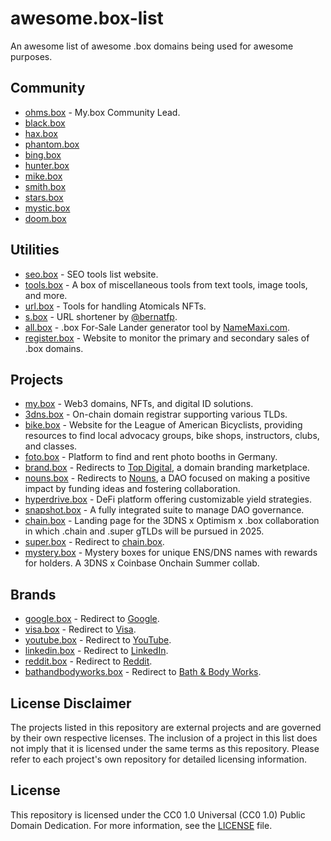# awesome.box-list

An awesome list of awesome .box domains being used for awesome purposes.

## Community
- [ohms.box](https://ohms.box) - My.box Community Lead.
- [black.box](https://black.box)
- [hax.box](https://hax.box)
- [phantom.box](https://phantom.box)
- [bing.box](https://bing.box)
- [hunter.box](https://hunter.box)
- [mike.box](https://mike.box)
- [smith.box](https://smith.box)
- [stars.box](https://stars.box)
- [mystic.box](https://mystic.box)
- [doom.box](https://doom.box)

## Utilities

- [seo.box](https://seo.box) - SEO tools list website.
- [tools.box](https://tools.box) - A box of miscellaneous tools from text tools, image tools, and more.
- [url.box](https://url.box) - Tools for handling Atomicals NFTs.
- [s.box](https://s.box) - URL shortener by [@bernatfp](https://www.github.com/bernatfp).
- [all.box](https://all.box) - .box For-Sale Lander generator tool by [NameMaxi.com](https://NameMaxi.com).
- [register.box](https://register.box) - Website to monitor the primary and secondary sales of .box domains.

## Projects

- [my.box](https://my.box) - Web3 domains, NFTs, and digital ID solutions.
- [3dns.box](https://3dns.box) - On-chain domain registrar supporting various TLDs.
- [bike.box](https://bike.box) - Website for the League of American Bicyclists, providing resources to find local advocacy groups, bike shops, instructors, clubs, and classes.
- [foto.box](https://foto.box) - Platform to find and rent photo booths in Germany.
- [brand.box](https://brand.box) - Redirects to [Top Digital](https://top.digital), a domain branding marketplace.
- [nouns.box](https://nouns.wtf) - Redirects to [Nouns](https://nouns.wtf), a DAO focused on making a positive impact by funding ideas and fostering collaboration.
- [hyperdrive.box](https://hyperdrive.box) - DeFi platform offering customizable yield strategies.
- [snapshot.box](https://snapshot.box) - A fully integrated suite to manage DAO governance.
- [chain.box](https://chain.box) - Landing page for the 3DNS x Optimism x .box collaboration in which .chain and .super gTLDs will be pursued in 2025.
- [super.box](https://super.box) - Redirect to [chain.box](https://chain.box).
- [mystery.box](https://mystery.box) - Mystery boxes for unique ENS/DNS names with rewards for holders. A 3DNS x Coinbase Onchain Summer collab.

## Brands

- [google.box](https://google.box) - Redirect to [Google](https://www.google.com).
- [visa.box](https://visa.box) - Redirect to [Visa](https://usa.visa.com).
- [youtube.box](https://youtube.box) - Redirect to [YouTube](https://www.youtube.com).
- [linkedin.box](https://linkedin.box) - Redirect to [LinkedIn](https://www.linkedin.com).
- [reddit.box](https://reddit.box) - Redirect to [Reddit](https://www.reddit.com).
- [bathandbodyworks.box](https://bathandbodyworks.box) - Redirect to [Bath & Body Works](https://www.bathandbodyworks.com).



## License Disclaimer

The projects listed in this repository are external projects and are governed by their own respective licenses. The inclusion of a project in this list does not imply that it is licensed under the same terms as this repository. Please refer to each project's own repository for detailed licensing information.

## License

This repository is licensed under the CC0 1.0 Universal (CC0 1.0) Public Domain Dedication. For more information, see the [LICENSE](LICENSE) file.
